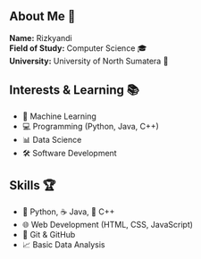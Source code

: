 ## About Me 👤

**Name:** Rizkyandi  
**Field of Study:** Computer Science 🎓  
**University:** University of North Sumatera 🏫  

## Interests & Learning 📚
- 🤖 Machine Learning
- 💻 Programming (Python, Java, C++)
- 📊 Data Science
- 🛠️ Software Development

## Skills 🏆
- 🐍 Python, ☕ Java, 💠 C++
- 🌐 Web Development (HTML, CSS, JavaScript)
- 🔗 Git & GitHub
- 📈 Basic Data Analysis
